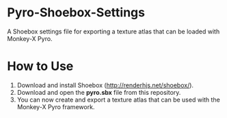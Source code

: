 # Pyro-Shoebox-Settings
A Shoebox settings file for exporting a texture atlas that can be loaded with Monkey-X Pyro.

# How to Use

1. Download and install Shoebox (<http://renderhjs.net/shoebox/>).
2. Download and open the **pyro.sbx** file from this repository.
3. You can now create and export a texture atlas that can be used with the Monkey-X Pyro framework.
